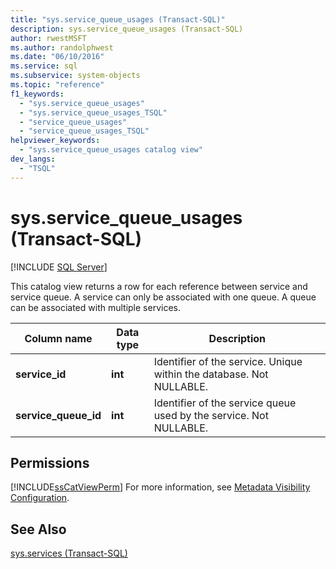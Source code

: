 ```yaml
---
title: "sys.service_queue_usages (Transact-SQL)"
description: sys.service_queue_usages (Transact-SQL)
author: rwestMSFT
ms.author: randolphwest
ms.date: "06/10/2016"
ms.service: sql
ms.subservice: system-objects
ms.topic: "reference"
f1_keywords:
  - "sys.service_queue_usages"
  - "sys.service_queue_usages_TSQL"
  - "service_queue_usages"
  - "service_queue_usages_TSQL"
helpviewer_keywords:
  - "sys.service_queue_usages catalog view"
dev_langs:
  - "TSQL"
---
```

# sys.service_queue_usages (Transact-SQL)
[!INCLUDE [SQL Server](../../includes/applies-to-version/sqlserver.md)]

  This catalog view returns a row for each reference between service and service queue. A service can only be associated with one queue. A queue can be associated with multiple services.  
  
|Column name|Data type|Description|  
|-----------------|---------------|-----------------|  
|**service_id**|**int**|Identifier of the service. Unique within the database. Not NULLABLE.|  
|**service_queue_id**|**int**|Identifier of the service queue used by the service. Not NULLABLE.|  
  
## Permissions  
 [!INCLUDE[ssCatViewPerm](../../includes/sscatviewperm-md.md)] For more information, see [Metadata Visibility Configuration](../../relational-databases/security/metadata-visibility-configuration.md).  
  
## See Also  
 [sys.services &#40;Transact-SQL&#41;](../../relational-databases/system-catalog-views/sys-services-transact-sql.md)  
  
  
